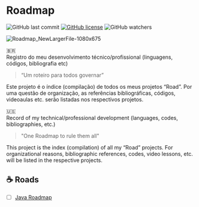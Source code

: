 # Roadmap

![GitHub last commit](https://img.shields.io/github/last-commit/leonardosolisbadaro/roadmap?style=for-the-badge)
[![GitHub license](https://img.shields.io/github/license/leonardosolisbadaro/roadmap?style=for-the-badge)](https://github.com/leonardosolisbadaro/roadmap/blob/main/LICENSE)
![GitHub watchers](https://img.shields.io/github/watchers/leonardosolisbadaro/roadmap?style=for-the-badge)

![Roadmap_NewLargerFile-1080x675](https://user-images.githubusercontent.com/25842028/185925361-9e19ff57-de83-4196-bb6c-93f8930c47d2.png)

:brazil:<br>
Registro do meu desenvolvimento técnico/profissional (linguagens, códigos, bibliografia etc)<br>
>“Um roteiro para todos governar”

Este projeto é o índice (compilação) de todos os meus projetos “Road”. Por uma questão de organização, as referências bibliográficas, códigos, videoaulas etc. serão listadas nos respectivos projetos.

:us:<br>
Record of my technical/professional development (languages, codes, bibliographies, etc.)
>"One Roadmap to rule them all"

This project is the index (compilation) of all my “Road” projects. For organizational reasons, bibliographic references, codes, video lessons, etc. will be listed in the respective projects.

## :coffee: Roads

- [ ] [Java Roadmap](https://github.com/leonardosolisbadaro/java-roadmap)
